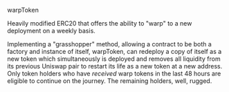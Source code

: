 warpToken

Heavily modified ERC20 that offers the ability to "warp" to a new deployment on a weekly basis. 

Implementing a "grasshopper" method, allowing a contract to be both a factory and instance of itself, warpToken, can redeploy a copy of itself as a new token which simultaneously is deployed and removes all liquidity from its previous Uniswap pair to restart its life as a new token at a new address. Only token holders who have _received_ warp tokens in the last 48 hours are eligible to continue on the journey. The remaining holders, well, rugged. 